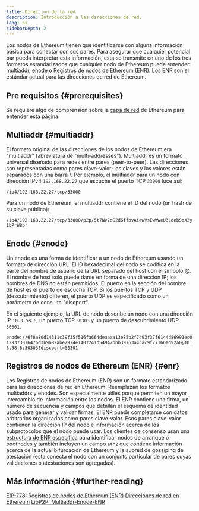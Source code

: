 ```yaml
---
title: Dirección de la red
description: Introducción a las direcciones de red.
lang: es
sidebarDepth: 2
---
```


Los nodos de Ethereum tienen que identificarse con alguna información básica para conectar con sus pares. Para asegurar que cualquier potencial par pueda interpretar esta información, esta se transmite en uno de los tres formatos estandarizados que cualquier nodo de Ethereum puede entender: multiaddr, enode o Registros de nodos de Ethereum (ENR). Los ENR son el estándar actual para las direcciones de red de Ethereum.

## Pre requisitos {#prerequisites}

Se requiere algo de comprensión sobre la [capa de red](/developers/docs/networking-layer/) de Ethereum para entender esta página.

## Multiaddr {#multiaddr}

El formato original de las direcciones de los nodos de Ethereum era "multiaddr" (abreviatura de "multi-addresses"). Multiaddr es un formato universal diseñado para redes entre pares (peer-to-peer). Las direcciones son representadas como pares clave-valor; las claves y los valores están separados con una barra /. Por ejemplo, el multiaddr para un nodo con dirección IPv4 `192.168.22.27` que escuche el puerto TCP `33000` luce así:

`/ip4/192.168.22.27/tcp/33000`

Para un nodo de Ethereum, el multiaddr contiene el ID del nodo (un hash de su clave pública):

`/ip4/192.168.22.27/tcp/33000/p2p/5t7Nv7dG2d6ffbvAiewVsEwWweU3LdebSqX2y1bPrW8br`

## Enode {#enode}

Un enode es una forma de identificar a un nodo de Ethereum usando un formato de dirección URL.  El ID hexadecimal del nodo se codifica en la parte del nombre de usuario de la URL separado del host con el símbolo @. El nombre de host solo puede darse en forma de una dirección IP; los nombres de DNS no están permitidos. El puerto en la sección del nombre de host es el puerto de escucha TCP. Si los puertos TCP y UDP (descubrimiento) difieren, el puerto UDP es especificado como un parámetro de consulta "discport".

En el siguiente ejemplo, la URL de nodo describe un nodo con una dirección IP `10.3.58.6`, un puerto TCP `30303` y un puerto de descubrimiento UDP `30301`.

`enode://6f8a80d14311c39f35f516fa664deaaaa13e85b2f7493f37f6144d86991ec012937307647bd3b9a82abe2974e1407241d54947bbb39763a4cac9f77166ad92a0@10.3.58.6:30303?discport=30301`

## Registros de nodos de Ethereum (ENR) {#enr}

Los Registros de nodos de Ethereum (ENR) son un formato estandarizado para las direcciones de red en Ethereum. Reemplazan los formatos multiaddrs y enodes. Son especialmente útiles porque permiten un mayor intercambio de información entre los nodos. El ENR contiene una firma, un número de secuencia y campos que detallan el esquema de identidad usado para generar y validar firmas. El ENR puede completarse con datos arbitrarios organizados como pares clave-valor. Esos pares clave-valor contienen la dirección IP del nodo e información acerca de los subprotocolos que el nodo puede usar. Los clientes de consenso usan una [estructura de ENR específica](https://github.com/ethereum/consensus-specs/blob/dev/specs/phase0/p2p-interface.md#enr-structure) para identificar nodos de arranque o bootnodes y también incluyen un campo `eth2` que contiene información acerca de la actual bifurcación de Ethereum y la subred de gossiping de atestación (esta conecta el nodo con un conjunto particular de pares cuyas validaciones o atestaciones son agregadas).

## Más información {#further-reading}

[EIP-778: Registros de nodos de Ethereum (ENR)](https://eips.ethereum.org/EIPS/eip-778) [Direcciones de red en Ethereum](https://dean.eigenmann.me/blog/2020/01/21/network-addresses-in-ethereum/) [LibP2P: Multiaddr-Enode-ENR](https://consensys.net/diligence/blog/2020/09/libp2p-multiaddr-enode-enr/)
